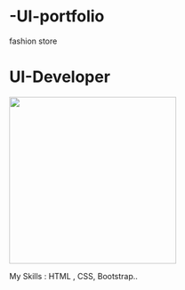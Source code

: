 # -UI-portfolio
fashion store
<!DOCTYPE html>
<html lang="en">
<head>
    <meta charset="UTF-8">
    <meta name="viewport" content="width=device-width, initial-scale=1.0">
    <title>UI-Portfolio</title>
    <link rel="stylesheet" href="https://cdn.jsdelivr.net/npm/bootstrap-icons@1.11.1/font/bootstrap-icons.css"&gt;
    <link href="https://cdn.jsdelivr.net/npm/bootstrap@5.3.2/dist/css/bootstrap.min.css&quot; rel="stylesheet" integrity="sha384-T3c6CoIi6uLrA9TneNEoa7RxnatzjcDSCmG1MXxSR1GAsXEV/Dwwykc2MPK8M2HN" crossorigin="anonymous">
    <script src="https://cdn.jsdelivr.net/npm/bootstrap@5.3.2/dist/js/bootstrap.bundle.min.js&quot; integrity="sha384-C6RzsynM9kWDrMNeT87bh95OGNyZPhcTNXj1NW7RuBCsyN/o0jlpcV8Qyq46cDfL" crossorigin="anonymous"></script>
</head>
<body class="container-fluid">
    <h1>UI-Developer</h1>
    <img src="public/images/men-fashion.jpeg" width="300" height="300">
    <p>My Skills : HTML , CSS, Bootstrap..</p>
</body>
</html>